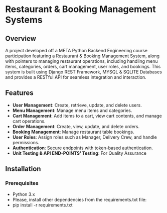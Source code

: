 # Restaurant & Booking Management Systems

## Overview

A project developed off a META Python Backend Engineering course participation featuring a Restaurant & Booking Management System, along with pointers to managing restaurant operations, including handling menu items, categories, orders, cart management, user roles, and bookings. This system is built using Django REST Framework, MYSQL & SQLITE Databases and provides a RESTful API for seamless integration and interaction.

## Features

- **User Management**: Create, retrieve, update, and delete users.
- **Menu Management**: Manage menu items and categories.
- **Cart Management**: Add items to a cart, view cart contents, and manage cart operations.
- **Order Management**: Create, view, update, and delete orders.
- **Booking Management**: Manage restaurant table bookings.
- **User Roles**: Assign roles such as Manager, Delivery Crew, and handle permissions.
- **Authentication**: Secure endpoints with token-based authentication.
- **Unit Testing & API END-POINTS' Testing**: For Quality Assurance

## Installation

### Prerequisites

- Python 3.x
- Please, install other dependencies from the requirements.txt file:
- pip install -r requirements.txt

